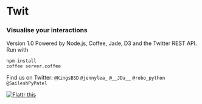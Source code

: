 #		Twit
###	Visualise your interactions

Version 1.0
Powered by Node.js, Coffee, Jade, D3 and the Twitter REST API.
Run with
```
npm install
coffee server.coffee
```

Find us on Twitter: `@KingsBSD` `@jennylea_` `@__JDa__` `@robo_python` `@SaileshPyPatel`

<a href="https://flattr.com/submit/auto?user_id=j-da&url=https%3A%2F%2Fgithub.com%2FRoboPython%2FDataMining" target="_blank"><img src="https://api.flattr.com/button/flattr-badge-large.png" alt="Flattr this" title="Flattr this" border="0"></a>
